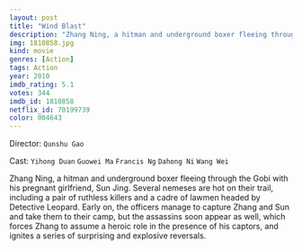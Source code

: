 ```yaml
---
layout: post
title: "Wind Blast"
description: "Zhang Ning, a hitman and underground boxer fleeing through the Gobi with his pregnant girlfriend, Sun Jing. Several nemeses are hot on their trail, including a pair of ruthless killers and a cadre of lawmen headed by Detective Leopard. Early on, the officers manage to capture Zhang and Sun and take them to their camp, but the assassins soon appear as well, which forces Zhang to assume a heroic role in the presence of his captors, and ignites a series of surprising and explosive reversals..."
img: 1810858.jpg
kind: movie
genres: [Action]
tags: Action 
year: 2010
imdb_rating: 5.1
votes: 344
imdb_id: 1810858
netflix_id: 70199739
color: 004643
---
```

Director: `Qunshu Gao`  

Cast: `Yihong Duan` `Guowei Ma` `Francis Ng` `Dahong Ni` `Wang Wei` 

Zhang Ning, a hitman and underground boxer fleeing through the Gobi with his pregnant girlfriend, Sun Jing. Several nemeses are hot on their trail, including a pair of ruthless killers and a cadre of lawmen headed by Detective Leopard. Early on, the officers manage to capture Zhang and Sun and take them to their camp, but the assassins soon appear as well, which forces Zhang to assume a heroic role in the presence of his captors, and ignites a series of surprising and explosive reversals.